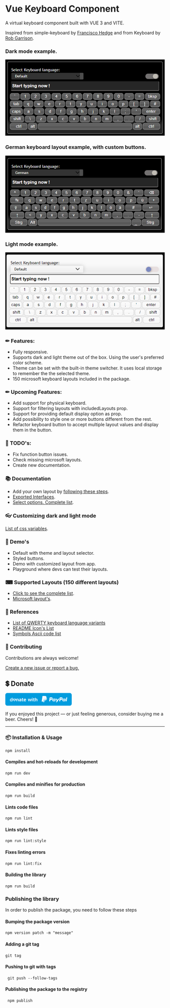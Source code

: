 # Vue Keyboard Component
A virtual keyboard component built with VUE 3 and VITE.

Inspired from simple-keyboard by [Francisco Hedge](https://hodgef.com/simple-keyboard/) and
from Keyboard by [Rob Garrison](https://mottie.github.io/Keyboard/docs/layouts.html).

### Dark mode example.
<img alt="dark mode keyboard" src="./docs/images/dark-mode-keyboard.png" />

### German keyboard layout example, with custom buttons.
<img alt="dark mode keyboard" src="./docs/images/german-keyboard.png" />

### Light mode example.
<img alt="dark mode keyboard" src="./docs/images/light-mode-keyboard.png" />

### ✏ Features:

- Fully responsive.
- Supports dark and light theme out of the box. Using the user's preferred color scheme.
- Theme can be set with the built-in theme switcher. It uses local storage to remember the the selected theme.
- 150 microsoft keyboard layouts included in the package.

### ✏ Upcoming Features:

- Add support for physical keyboard.
- Support for filtering layouts with includedLayouts prop.
- Support for providing default display option as prop.
- Add possibility to style one or more buttons different from the rest.
- Refactor keyboard button to accept multiple layout values and display them in the button.


### 📔 TODO's:

- Fix function button issues.
- Check missing microsoft layouts.
- Create new documentation.


### 📚 Documentation

- Add your own layout by [following these steps](./docs/sample-layout.md).
- [Exported Interfaces](./docs/exported-interfaces.md).
- [Select options. Complete list](./docs/complete-select-option-list.md).

### 👓 Customizing dark and light mode
[List of css variables](./docs/theme-variables.md).

### 🏁 Demo's

- Default with theme and layout selector.
- Styled buttons.
- Demo with customized layout from app.
- Playground where devs can test their layouts.

### ⌨ Supported Layouts (150 different layouts)

* [Click to see the complete list](./docs/keyboard-layouts.md).
* [Microsoft layout's](https://learn.microsoft.com/en-us/globalization/windows-keyboard-layouts).


### 🔗 References

- [List of QWERTY keyboard language variants](https://en.wikipedia.org/wiki/List_of_QWERTY_keyboard_language_variants)
- [README Icon's List](https://github.com/ikatyang/emoji-cheat-sheet/blob/master/README.md)
- [Symbols Ascii code list](https://www.alt-codes.net/)

### 🌟 Contributing

Contributions are always welcome!

[Create a new issue or report a bug.](https://github.com/gwinnem/vue-virtual-keyboard/issues)


## 💲 Donate
<a href="https://paypal.me/gwinnem/">
    <img alt="donate" src="paypal-images/blue.svg" height="40">
</a>

If you enjoyed this project — or just feeling generous, consider buying me a beer. Cheers! :beers:

---

### 📦 Installation & Usage

```
npm install
```

#### Compiles and hot-reloads for development

```
npm run dev
```

#### Compiles and minifies for production

```
npm run build
```

#### Lints code files

```
npm run lint
```

#### Lints style files

```
npm run lint:style
```

#### Fixes linting errors

```
npm run lint:fix
```

#### Building the library

```
npm run build
```

### Publishing the library

In order to publish the package, you need to follow these steps

#### Bumping the package version

```
npm version patch -m "message"
```

#### Adding a git tag

```
git tag
```

#### Pushing to git with tags

```
 git push --follow-tags
```

#### Publishing the package to the registry

```
 npm publish
```

